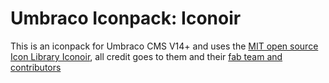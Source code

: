 # Umbraco Iconpack: Iconoir
This is an iconpack for Umbraco CMS V14+ and uses the [MIT open source Icon Library Iconoir](https://iconoir.com/), all credit goes to them and their [fab team and contributors](https://github.com/iconoir-icons/iconoir)
